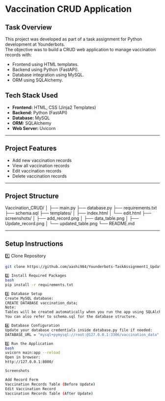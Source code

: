 # Vaccination CRUD Application

## Task Overview

This project was developed as part of a task assignment for Python development at Younderbots.  
The objective was to build a CRUD web application to manage vaccination records with:

- Frontend using HTML templates.
- Backend using Python (FastAPI).
- Database integration using MySQL.
- ORM using SQLAlchemy.


## Tech Stack Used

- **Frontend:** HTML, CSS (Jinja2 Templates)
- **Backend:** Python (FastAPI)
- **Database:** MySQL
- **ORM:** SQLAlchemy
- **Web Server:** Uvicorn

---

## Project Features

- Add new vaccination records
- View all vaccination records
- Edit vaccination records
- Delete vaccination records

---

## Project Structure

Vaccination_CRUD/
│
├── main.py
├── database.py
├── requirements.txt
├── schema.sql
├── templates/
│ ├── index.html
│ └── edit.html
├── screenshots/
│ ├── add_record.png
│ ├── data_table.png
│ ├── Update_record.png
│ └── updated_table.png
└── README.md

---

## Setup Instructions

1️⃣ Clone Repository
```bash
git clone https://github.com/aashi984/Younderbots-TaskAssignment1_Updated.git

2️⃣ Install Required Packages
bash
pip install -r requirements.txt

3️⃣ Database Setup
Create MySQL database:
CREATE DATABASE vaccination_data;
Note:
Tables will be created automatically when you run the app using SQLAlchemy models.
You can also refer to schema.sql for the database structure.

4️⃣ Database Configuration
Update your database credentials inside database.py file if needed:
DATABASE_URL = "mysql+pymysql://root:@127.0.0.1:3306/vaccination_data"

5️⃣ Run the Application
bash
uvicorn main:app --reload
Open in browser:
http://127.0.0.1:8000/

Screenshots

Add Record Form
Vaccination Records Table (Before Update)
Edit Vaccination Record
Vaccination Records Table (After Update)

